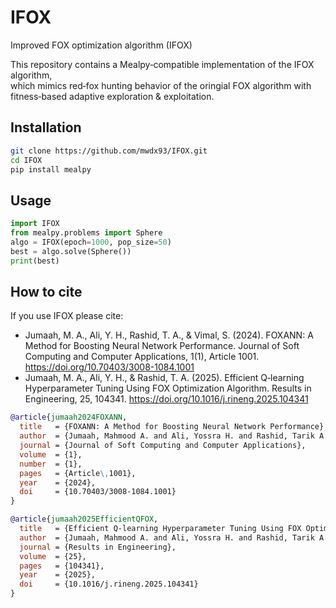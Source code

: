 # IFOX
Improved FOX optimization algorithm (IFOX)

This repository contains a Mealpy‑compatible implementation of the IFOX algorithm,  
which mimics red‑fox hunting behavior of the oringial FOX algorithm with fitness‑based adaptive exploration & exploitation.

## Installation
```bash
git clone https://github.com/mwdx93/IFOX.git
cd IFOX
pip install mealpy
```

## Usage
```python
import IFOX
from mealpy.problems import Sphere
algo = IFOX(epoch=1000, pop_size=50)
best = algo.solve(Sphere())
print(best)
```

## How to cite
If you use IFOX please cite:

- Jumaah, M. A., Ali, Y. H., Rashid, T. A., & Vimal, S. (2024). FOXANN: A Method for Boosting Neural Network Performance. Journal of Soft Computing and Computer Applications, 1(1), Article 1001. https://doi.org/10.70403/3008-1084.1001 
- Jumaah, M. A., Ali, Y. H., & Rashid, T. A. (2025). Efficient Q‑learning Hyperparameter Tuning Using FOX Optimization Algorithm. Results in Engineering, 25, 104341. https://doi.org/10.1016/j.rineng.2025.104341 

```bibtex
@article{jumaah2024FOXANN,
  title   = {FOXANN: A Method for Boosting Neural Network Performance},
  author  = {Jumaah, Mahmood A. and Ali, Yossra H. and Rashid, Tarik A. and Vimal, S.},
  journal = {Journal of Soft Computing and Computer Applications},
  volume  = {1},
  number  = {1},
  pages   = {Article\,1001},
  year    = {2024},
  doi     = {10.70403/3008-1084.1001}
}

@article{jumaah2025EfficientQFOX,
  title   = {Efficient Q‑learning Hyperparameter Tuning Using FOX Optimization Algorithm},
  author  = {Jumaah, Mahmood A. and Ali, Yossra H. and Rashid, Tarik A.},
  journal = {Results in Engineering},
  volume  = {25},
  pages   = {104341},
  year    = {2025},
  doi     = {10.1016/j.rineng.2025.104341}
}
